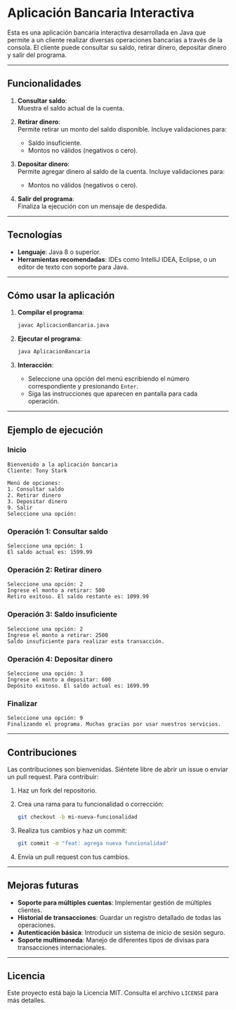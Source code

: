 # Aplicación Bancaria Interactiva

Esta es una aplicación bancaria interactiva desarrollada en Java que permite a un cliente realizar diversas operaciones bancarias a través de la consola. El cliente puede consultar su saldo, retirar dinero, depositar dinero y salir del programa. 

---

## Funcionalidades

1. **Consultar saldo**:  
Muestra el saldo actual de la cuenta.

2. **Retirar dinero**:  
   Permite retirar un monto del saldo disponible. Incluye validaciones para:
   - Saldo insuficiente.
   - Montos no válidos (negativos o cero).

3. **Depositar dinero**:  
   Permite agregar dinero al saldo de la cuenta. Incluye validaciones para:
   - Montos no válidos (negativos o cero).

4. **Salir del programa**:  
   Finaliza la ejecución con un mensaje de despedida.

---

## Tecnologías

- **Lenguaje**: Java 8 o superior.
- **Herramientas recomendadas**: IDEs como IntelliJ IDEA, Eclipse, o un editor de texto con soporte para Java.

---

## Cómo usar la aplicación

1. **Compilar el programa**:
   ```bash
   javac AplicacionBancaria.java
   ```

2. **Ejecutar el programa**:
   ```bash
   java AplicacionBancaria
   ```

3. **Interacción**:
    - Seleccione una opción del menú escribiendo el número correspondiente y presionando `Enter`.
    - Siga las instrucciones que aparecen en pantalla para cada operación.

---

## Ejemplo de ejecución

### Inicio
```plaintext
Bienvenido a la aplicación bancaria
Cliente: Tony Stark

Menú de opciones:
1. Consultar saldo
2. Retirar dinero
3. Depositar dinero
9. Salir
Seleccione una opción: 
```

### Operación 1: Consultar saldo
```plaintext
Seleccione una opción: 1
El saldo actual es: 1599.99
```

### Operación 2: Retirar dinero
```plaintext
Seleccione una opción: 2
Ingrese el monto a retirar: 500
Retiro exitoso. El saldo restante es: 1099.99
```

### Operación 3: Saldo insuficiente
```plaintext
Seleccione una opción: 2
Ingrese el monto a retirar: 2500
Saldo insuficiente para realizar esta transacción.
```

### Operación 4: Depositar dinero
```plaintext
Seleccione una opción: 3
Ingrese el monto a depositar: 600
Depósito exitoso. El saldo actual es: 1699.99
```

### Finalizar
```plaintext
Seleccione una opción: 9
Finalizando el programa. Muchas gracias por usar nuestros servicios.
```

---

## Contribuciones

Las contribuciones son bienvenidas. Siéntete libre de abrir un issue o enviar un pull request.
Para contribuir:

1. Haz un fork del repositorio.
2. Crea una rama para tu funcionalidad o corrección:

   ```bash
   git checkout -b mi-nueva-funcionalidad
   ```
3. Realiza tus cambios y haz un commit:
   ```bash
   git commit -m "feat: agrega nueva funcionalidad"
   ```
4. Envía un pull request con tus cambios.

---

## Mejoras futuras

- **Soporte para múltiples cuentas**: Implementar gestión de múltiples clientes.
- **Historial de transacciones**: Guardar un registro detallado de todas las operaciones.
- **Autenticación básica**: Introducir un sistema de inicio de sesión seguro.
- **Soporte multimoneda**: Manejo de diferentes tipos de divisas para transacciones internacionales.

---

## Licencia

Este proyecto está bajo la Licencia MIT. Consulta el archivo `LICENSE` para más detalles.


